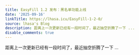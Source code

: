 ```yaml
---
title: EasyFill 1.2 发布：黑名单功能上线
date: '2025-09-16'
linkTitle: https://lhasa.icu/EasyFill-1-2-0/
source: lhasa's Blog
description: 距离上一次更新已经有一段时间了，最近抽空折腾了一下 ...
disable_comments: true
---
```

距离上一次更新已经有一段时间了，最近抽空折腾了一下 ...